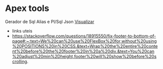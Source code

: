 # Apex tools
Gerador de Sql Alias e Pl/Sql Json 
[Visualizar](https://ednotsheeran.github.io/SqlAlias-PlSqlJson-Gererator/)

* links uteis
 * https://stackoverflow.com/questions/18915550/fix-footer-to-bottom-of-page#:~:text=We%20can%20use%20FlexBox%20for,without%20using%20POSITIONS%20in%20CSS.&text=Wrap%20the%20entire%20content%20before%20the%20footer%20in%20a%20div.&text=You%20can%20adjust%20min%2Dheight,footer%20will%20show%20before%20scrolling.
